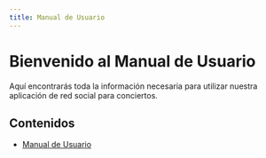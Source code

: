 ```yaml
---
title: Manual de Usuario
---
```


# Bienvenido al Manual de Usuario

Aquí encontrarás toda la información necesaria para utilizar nuestra aplicación de red social para conciertos.

## Contenidos
- [Manual de Usuario](manual/manual-usuario.md)


